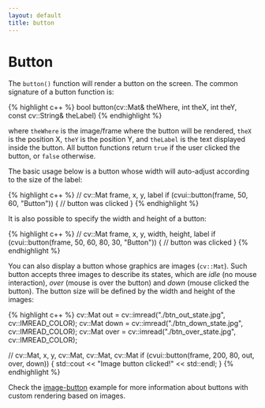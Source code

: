 ```yaml
---
layout: default
title: button
---
```


# Button

The `button()` function will render a button on the screen. The common signature of a button function is:

{% highlight c++ %}
bool button(cv::Mat& theWhere, int theX, int theY, const cv::String& theLabel)
{% endhighlight %}

where `theWhere` is the image/frame where the button will be rendered, `theX` is the position X, `theY` is the position Y, and `theLabel` is the text displayed inside the button. All button functions return `true` if the user clicked the button, or `false` otherwise.

The basic usage below is a button whose width will auto-adjust according to the size of the label:

{% highlight c++ %}
// cv::Mat frame, x, y, label
if (cvui::button(frame, 50, 60, "Button")) {
  // button was clicked
}
{% endhighlight %}

It is also possible to specify the width and height of a button:

{% highlight c++ %}
// cv::Mat frame, x, y, width, height, label
if (cvui::button(frame, 50, 60, 80, 30, "Button")) {
  // button was clicked
}
{% endhighlight %}

You can also display a button whose graphics are images (`cv::Mat`). Such button accepts three images to describe its states, which are _idle_ (no mouse interaction), _over_ (mouse is over the button) and _down_ (mouse clicked the button). The button size will be defined by the width and height of the images:

{% highlight c++ %}
cv::Mat out = cv::imread("./btn_out_state.jpg", cv::IMREAD_COLOR);
cv::Mat down = cv::imread("./btn_down_state.jpg", cv::IMREAD_COLOR);
cv::Mat over = cv::imread("./btn_over_state.jpg", cv::IMREAD_COLOR);

// cv::Mat, x, y, cv::Mat, cv::Mat, cv::Mat
if (cvui::button(frame, 200, 80, out, over, down)) {
	std::cout << "Image button clicked!" << std::endl;
}
{% endhighlight %}

Check the [image-button](https://github.com/Dovyski/cvui/tree/master/example/src/image-button) example for more information about buttons with custom rendering based on images.
